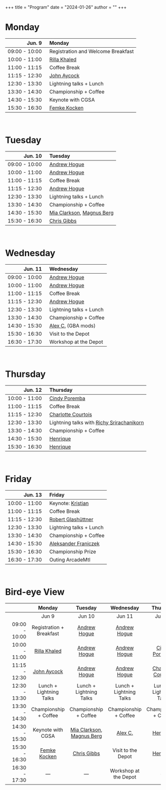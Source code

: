 +++
title = "Program"
date = "2024-01-26"
author = ""
+++

# Monday

| Jun. 9 | &nbsp; Monday |
|---:|:---|
| 09:00 - 10:00 | &nbsp; Registration and Welcome Breakfast |
| 10:00 - 11:00 | &nbsp; [Rilla Khaled](/speakers/) |
| 11:00 - 11:15 | &nbsp; Coffee Break |
| 11:15 - 12:30 | &nbsp; [John Aycock](/speakers/) |
| 12:30 - 13:30 | &nbsp; Lightning talks + Lunch |
| 13:30 - 14:30 | &nbsp; Championship + Coffee |
| 14:30 - 15:30 | &nbsp; Keynote with CGSA |
| 15:30 - 16:30 | &nbsp; [Femke Kocken](/speakers/) |

<br/>

# Tuesday

| Jun. 10 | &nbsp; Tuesday |
|---:|:---|
| 09:00 - 10:00 | &nbsp; [Andrew Hogue](/speakers/) |
| 10:00 - 11:00 | &nbsp; [Andrew Hogue](/speakers/) |
| 11:00 - 11:15 | &nbsp; Coffee Break |
| 11:15 - 12:30 | &nbsp; [Andrew Hogue](/speakers/) |
| 12:30 - 13:30 | &nbsp; Lightning talks + Lunch |
| 13:30 - 14:30 | &nbsp; Championship + Coffee |
| 14:30 - 15:30 | &nbsp; [Mia Clarkson](/speakers/), [Magnus Berg](/speakers/) |
| 15:30 - 16:30 | &nbsp; [Chris Gibbs](/speakers/) |

<br/>

# Wednesday

| Jun. 11 | &nbsp; Wednesday |
|---:|:---|
| 09:00 - 10:00 | &nbsp; [Andrew Hogue](/speakers/) |
| 10:00 - 11:00 | &nbsp; [Andrew Hogue](/speakers/) |
| 11:00 - 11:15 | &nbsp; Coffee Break |
| 11:15 - 12:30 | &nbsp; [Andrew Hogue](/speakers/) |
| 12:30 - 13:30 | &nbsp; Lightning talks + Lunch |
| 13:30 - 14:30 | &nbsp; Championship + Coffee |
| 14:30 - 15:30 | &nbsp; [Alex C.](/speakers/) (GBA mods) |
| 15:30 - 16:30 | &nbsp; Visit to the Depot |
| 16:30 - 17:30 | &nbsp; Workshop at the Depot |

<br/>

# Thursday

| Jun. 12 | &nbsp; Thursday |
|---:|:---|
| 10:00 - 11:00 | &nbsp; [Cindy Poremba](/speakers/) |
| 11:00 - 11:15 | &nbsp; Coffee Break |
| 11:15 - 12:30 | &nbsp; [Charlotte Courtois](/speakers/) |
| 12:30 - 13:30 | &nbsp; Lightning talks with [Richy Srirachanikorn](/speakers/) |
| 13:30 - 14:30 | &nbsp; Championship + Coffee |
| 14:30 - 15:30 | &nbsp; [Henrique](/speakers/) |
| 15:30 - 16:30 | &nbsp; [Henrique](/speakers/) |

<br/>

# Friday

| Jun. 13 | &nbsp; Friday |
|---:|:---|
| 10:00 - 11:00 | &nbsp; Keynote: [Kristian](/speakers/) |
| 11:00 - 11:15 | &nbsp; Coffee Break |
| 11:15 - 12:30 | &nbsp; [Robert Glashüttner](/speakers/) |
| 12:30 - 13:30 | &nbsp; Lightning talks + Lunch |
| 13:30 - 14:30 | &nbsp; Championship + Coffee |
| 14:30 - 15:30 | &nbsp; [Aleksander Franiczek](/speakers/) |
| 15:30 - 16:30 | &nbsp; Championship Prize |
| 16:30 - 17:30 | &nbsp; Outing ArcadeMtl |

<br/>

# Bird-eye View

| &nbsp;&nbsp;&nbsp;&nbsp;&nbsp;&nbsp;&nbsp;&nbsp;&nbsp;&nbsp;&nbsp;&nbsp;&nbsp;&nbsp; | Monday | Tuesday | Wednesday | Thursday | Friday |
|---:|:---:|:---:|:---:|:---:|:---:|
|  | Jun 9 | Jun 10 | Jun 11 | Jun 12 | Jun 13 |
| 09:00 - 10:00 | Registration + Breakfast | [Andrew Hogue](/speakers/) | [Andrew Hogue](/speakers/) | - | - |
| 10:00 - 11:00 | [Rilla Khaled](/speakers/) | [Andrew Hogue](/speakers/) | [Andrew Hogue](/speakers/) | [Cindy Poremba](/speakers/) | Keynote: [Kristian](/speakers/) |
| 11:15 - 12:30 | [John Aycock](/speakers/) | [Andrew Hogue](/speakers/) | [Andrew Hogue](/speakers/) | [Charlotte Courtois](/speakers/) | [Robert Glashüttner](/speakers/) |
| 12:30 - 13:30 | Lunch + Lightning Talks | Lunch + Lightning Talks | Lunch + Lightning Talks | Lunch + Lightning Talks | Lunch + Lightning Talks |
| 13:30 - 14:30 | Championship + Coffee | Championship + Coffee | Championship + Coffee | Championship + Coffee | Championship + Coffee |
| 14:30 - 15:30 | Keynote with CGSA | [Mia Clarkson](/speakers/), [Magnus Berg](/speakers/) | [Alex C.](/speakers/) | [Henrique](/speakers/) | [Aleksander Franiczek](/speakers/) |
| 15:30 - 16:30 | [Femke Kocken](/speakers/) | [Chris Gibbs](/speakers/) | Visit to the Depot | [Henrique](/speakers/) | Championship Prize |
| 16:30 - 17:30 | — | — | Workshop at the Depot | — | Outing ArcadeMtl |
